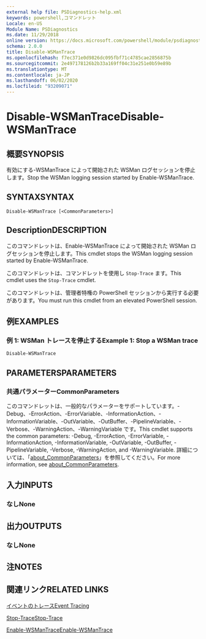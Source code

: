 ```yaml
---
external help file: PSDiagnostics-help.xml
keywords: powershell,コマンドレット
Locale: en-US
Module Name: PSDiagnostics
ms.date: 11/29/2018
online version: https://docs.microsoft.com/powershell/module/psdiagnostics/disable-wsmantrace?view=powershell-6&WT.mc_id=ps-gethelp
schema: 2.0.0
title: Disable-WSManTrace
ms.openlocfilehash: f7ec371e0d9826dc095fbf71c4785cae2856875b
ms.sourcegitcommit: 2e497178126b2b33a169ff04c31e251e0b59e89b
ms.translationtype: MT
ms.contentlocale: ja-JP
ms.lasthandoff: 06/02/2020
ms.locfileid: "93209071"
---
```

# <span data-ttu-id="4da3c-103">Disable-WSManTrace</span><span class="sxs-lookup"><span data-stu-id="4da3c-103">Disable-WSManTrace</span></span>

## <span data-ttu-id="4da3c-104">概要</span><span class="sxs-lookup"><span data-stu-id="4da3c-104">SYNOPSIS</span></span>
<span data-ttu-id="4da3c-105">有効にする-WSManTrace によって開始された WSMan ログセッションを停止します。</span><span class="sxs-lookup"><span data-stu-id="4da3c-105">Stop the WSMan logging session started by Enable-WSManTrace.</span></span>

## <span data-ttu-id="4da3c-106">SYNTAX</span><span class="sxs-lookup"><span data-stu-id="4da3c-106">SYNTAX</span></span>

```
Disable-WSManTrace [<CommonParameters>]
```

## <span data-ttu-id="4da3c-107">Description</span><span class="sxs-lookup"><span data-stu-id="4da3c-107">DESCRIPTION</span></span>
<span data-ttu-id="4da3c-108">このコマンドレットは、Enable-WSManTrace によって開始された WSMan ログセッションを停止します。</span><span class="sxs-lookup"><span data-stu-id="4da3c-108">This cmdlet stops the WSMan logging session started by Enable-WSManTrace.</span></span>

<span data-ttu-id="4da3c-109">このコマンドレットは、コマンドレットを使用し `Stop-Trace` ます。</span><span class="sxs-lookup"><span data-stu-id="4da3c-109">This cmdlet uses the `Stop-Trace` cmdlet.</span></span>

<span data-ttu-id="4da3c-110">このコマンドレットは、管理者特権の PowerShell セッションから実行する必要があります。</span><span class="sxs-lookup"><span data-stu-id="4da3c-110">You must run this cmdlet from an elevated PowerShell session.</span></span>

## <span data-ttu-id="4da3c-111">例</span><span class="sxs-lookup"><span data-stu-id="4da3c-111">EXAMPLES</span></span>

### <span data-ttu-id="4da3c-112">例 1: WSMan トレースを停止する</span><span class="sxs-lookup"><span data-stu-id="4da3c-112">Example 1: Stop a WSMan trace</span></span>

```powershell
Disable-WSManTrace
```

## <span data-ttu-id="4da3c-113">PARAMETERS</span><span class="sxs-lookup"><span data-stu-id="4da3c-113">PARAMETERS</span></span>

### <span data-ttu-id="4da3c-114">共通パラメーター</span><span class="sxs-lookup"><span data-stu-id="4da3c-114">CommonParameters</span></span>

<span data-ttu-id="4da3c-115">このコマンドレットは、一般的なパラメーターをサポートしています。-Debug、-ErrorAction、-ErrorVariable、-InformationAction、-InformationVariable、-OutVariable、-OutBuffer、-PipelineVariable、-Verbose、-WarningAction、-WarningVariable です。</span><span class="sxs-lookup"><span data-stu-id="4da3c-115">This cmdlet supports the common parameters: -Debug, -ErrorAction, -ErrorVariable, -InformationAction, -InformationVariable, -OutVariable, -OutBuffer, -PipelineVariable, -Verbose, -WarningAction, and -WarningVariable.</span></span> <span data-ttu-id="4da3c-116">詳細については、「[about_CommonParameters](https://go.microsoft.com/fwlink/?LinkID=113216)」を参照してください。</span><span class="sxs-lookup"><span data-stu-id="4da3c-116">For more information, see [about_CommonParameters](https://go.microsoft.com/fwlink/?LinkID=113216).</span></span>

## <span data-ttu-id="4da3c-117">入力</span><span class="sxs-lookup"><span data-stu-id="4da3c-117">INPUTS</span></span>

### <span data-ttu-id="4da3c-118">なし</span><span class="sxs-lookup"><span data-stu-id="4da3c-118">None</span></span>

## <span data-ttu-id="4da3c-119">出力</span><span class="sxs-lookup"><span data-stu-id="4da3c-119">OUTPUTS</span></span>

### <span data-ttu-id="4da3c-120">なし</span><span class="sxs-lookup"><span data-stu-id="4da3c-120">None</span></span>

## <span data-ttu-id="4da3c-121">注</span><span class="sxs-lookup"><span data-stu-id="4da3c-121">NOTES</span></span>

## <span data-ttu-id="4da3c-122">関連リンク</span><span class="sxs-lookup"><span data-stu-id="4da3c-122">RELATED LINKS</span></span>

[<span data-ttu-id="4da3c-123">イベントのトレース</span><span class="sxs-lookup"><span data-stu-id="4da3c-123">Event Tracing</span></span>](/windows/desktop/ETW/event-tracing-portal)

[<span data-ttu-id="4da3c-124">Stop-Trace</span><span class="sxs-lookup"><span data-stu-id="4da3c-124">Stop-Trace</span></span>](stop-trace.md)

[<span data-ttu-id="4da3c-125">Enable-WSManTrace</span><span class="sxs-lookup"><span data-stu-id="4da3c-125">Enable-WSManTrace</span></span>](Enable-WSManTrace.md)
